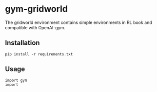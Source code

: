 # gym-gridworld

The gridworld environment contains simple environments in RL book and compatible with OpenAI-gym.

## Installation

```
pip install -r requirements.txt
```



## Usage

```
import gym
import 
```

